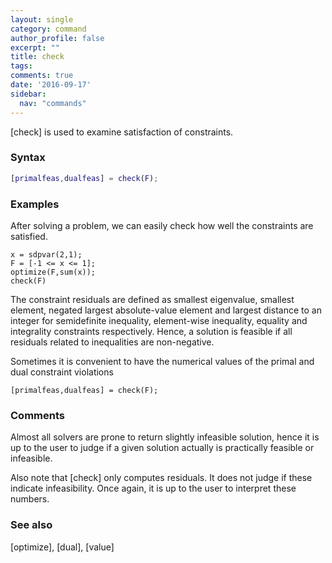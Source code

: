 ```yaml
---
layout: single
category: command
author_profile: false
excerpt: ""
title: check
tags:
comments: true
date: '2016-09-17'
sidebar:
  nav: "commands"
---
```


[check] is used to examine satisfaction of constraints.

### Syntax


````matlab
[primalfeas,dualfeas] = check(F);
````

### Examples
After solving a problem, we can easily check how well the constraints are satisfied.
````matlabb
x = sdpvar(2,1);
F = [-1 <= x <= 1];
optimize(F,sum(x));
check(F)
````

The constraint residuals are defined as smallest eigenvalue, smallest element, negated largest absolute-value element and largest distance to an integer for semidefinite inequality, element-wise inequality, equality and integrality constraints respectively. Hence, a solution is feasible if all residuals related to inequalities are non-negative.

Sometimes it is convenient to have the numerical values of the primal and dual constraint violations
````matlabb
[primalfeas,dualfeas] = check(F);
````

### Comments
Almost all solvers are prone to return slightly infeasible solution, hence it is up to the user to judge if a given solution actually is practically feasible or infeasible.

Also note that [check] only computes residuals. It does not judge if these indicate infeasibility. Once again, it is up to the user to interpret these numbers.

### See also
[optimize], [dual], [value]
